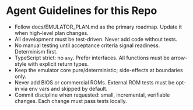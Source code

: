 # Agent Guidelines for this Repo

- Follow docs/EMULATOR_PLAN.md as the primary roadmap. Update it when high-level plan changes.
- All development must be test-driven. Never add code without tests.
- No manual testing until acceptance criteria signal readiness. Determinism first.
- TypeScript strict: no `any`. Prefer interfaces. All functions must be arrow-style with explicit return types.
- Keep the emulator core pure/deterministic; side-effects at boundaries only.
- Never add BIOS or commercial ROMs. External ROM tests must be opt-in via env vars and skipped by default.
- Commit discipline when requested: small, incremental, verifiable changes. Each change must pass tests locally.

